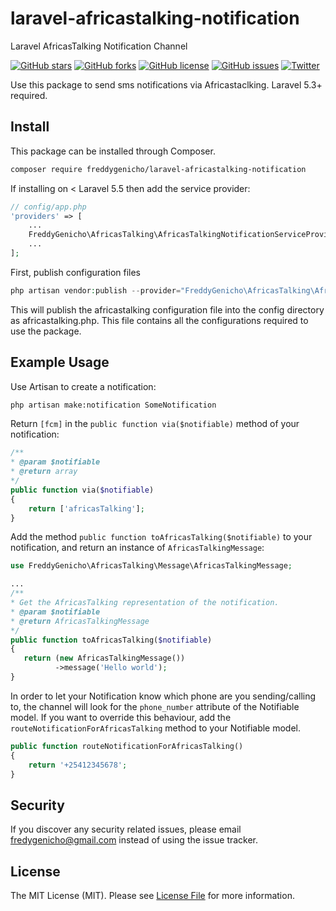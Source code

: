 # laravel-africastalking-notification

Laravel AfricasTalking Notification Channel

[![GitHub stars](https://img.shields.io/github/stars/freddygenicho/laravel-africastalking-notification)](https://github.com/freddygenicho/laravel-africastalking-notification/stargazers)
[![GitHub forks](https://img.shields.io/github/forks/freddygenicho/laravel-africastalking-notification)](https://github.com/freddygenicho/laravel-africastalking-notification/network)
[![GitHub license](https://img.shields.io/github/license/freddygenicho/laravel-africastalking-notification)](https://github.com/freddygenicho/laravel-africastalking-notification/blob/master/LICENSE.md)
[![GitHub issues](https://img.shields.io/github/issues/freddygenicho/laravel-africastalking-notification)](https://github.com/freddygenicho/laravel-africastalking-notification/issues)
[![Twitter](https://img.shields.io/twitter/url/https/github.com/freddygenicho/laravel-africastalking-notification?style=social)](https://twitter.com/intent/tweet?text=Wow:&url=https%3A%2F%2Fgithub.com%2Ffreddygenicho%2Flaravel-africastalking-notification)

Use this package to send sms notifications via Africastaclking. Laravel 5.3+ required.

## Install

This package can be installed through Composer.

``` bash
composer require freddygenicho/laravel-africastalking-notification
```

If installing on < Laravel 5.5 then add the service provider:

```php
// config/app.php
'providers' => [
    ...
    FreddyGenicho\AfricasTalking\AfricasTalkingNotificationServiceProvider::class,
    ...
];
```

First, publish configuration files
```php
php artisan vendor:publish --provider="FreddyGenicho\AfricasTalking\AfricasTalkingNotificationServiceProvider"
```
This will publish the africastalking configuration file into the config directory as africastalking.php. This file contains all the configurations required to use the package.

## Example Usage

Use Artisan to create a notification:

```bash
php artisan make:notification SomeNotification
```

Return `[fcm]` in the `public function via($notifiable)` method of your notification:

```php
/**
* @param $notifiable
* @return array
*/
public function via($notifiable)
{
    return ['africasTalking'];
}
```

Add the method `public function toAfricasTalking($notifiable)` to your notification, and return an instance of `AfricasTalkingMessage`: 

```php
use FreddyGenicho\AfricasTalking\Message\AfricasTalkingMessage;

...
/**
* Get the AfricasTalking representation of the notification.
* @param $notifiable
* @return AfricasTalkingMessage
*/
public function toAfricasTalking($notifiable)
{
   return (new AfricasTalkingMessage())
          ->message('Hello world');
}
```

In order to let your Notification know which phone are you sending/calling to, the channel will look for the `phone_number` attribute of the Notifiable model. If you want to override this behaviour, add the `routeNotificationForAfricasTalking` method to your Notifiable model.

```php
public function routeNotificationForAfricasTalking()
{
    return '+25412345678';
}
```
## Security

If you discover any security related issues, please email fredygenicho@gmail.com instead of using the issue tracker.

## License

The MIT License (MIT). Please see [License File](LICENSE.md) for more information.

